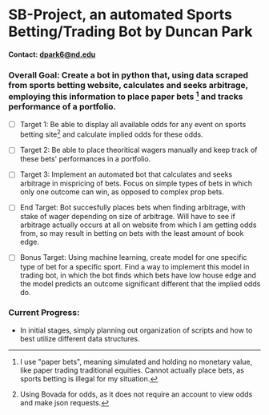 # SB-Project, an automated Sports Betting/Trading Bot by Duncan Park
#### Contact: dpark6@nd.edu




### Overall Goal: Create a bot in python that, using data scraped from sports betting website, calculates and seeks arbitrage, employing this information to place paper bets [^1] and tracks performance of a portfolio.


- [ ] Target 1: Be able to display all available odds for any event on sports betting site[^2] and calculate implied odds for these odds.


- [ ] Target 2: Be able to place theoritical wagers manually and keep track of these bets' performances in a portfolio.


- [ ] Target 3: Implement an automated bot that calculates and seeks arbitrage in mispricing of bets. Focus on simple types of bets in which only one outcome can win, as opposed to complex prop bets.


- [ ] End Target: Bot succesfully places bets when finding arbitrage, with stake of wager depending on size of arbitrage. Will have to see if arbitrage actually occurs at all on website from which I am getting odds from, so may result in betting on bets with the least amount of book edge.


- [ ] Bonus Target: Using machine learning, create model for one specific type of bet for a specific sport. Find a way to implement this model in trading bot, in which the bot finds which bets have low house edge and the model predicts an outcome significant different that the implied odds do.



### Current Progress:
- In initial stages, simply planning out organization of scripts and how to best utilize different data structures.



[^1]: I use "paper bets", meaning simulated and holding no monetary value, like paper trading traditional equities. Cannot actually place bets, as sports betting is illegal for my situation.

[^2]: Using Bovada for odds, as it does not require an account to view odds and make json requests.
